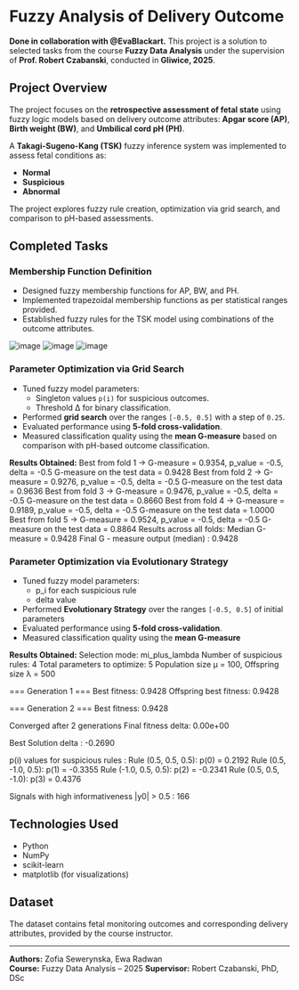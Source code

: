 # Fuzzy Analysis of Delivery Outcome
**Done in collaboration with @EvaBlackart.**
This project is a solution to selected tasks from the course **Fuzzy Data Analysis** under the supervision of **Prof. Robert Czabanski**, conducted in **Gliwice, 2025**.

##  Project Overview

The project focuses on the **retrospective assessment of fetal state** using fuzzy logic models based on delivery outcome attributes: **Apgar score (AP)**, **Birth weight (BW)**, and **Umbilical cord pH (PH)**. 

A **Takagi-Sugeno-Kang (TSK)** fuzzy inference system was implemented to assess fetal conditions as:
- **Normal**
- **Suspicious**
- **Abnormal**

The project explores fuzzy rule creation, optimization via grid search, and comparison to pH-based assessments.

## Completed Tasks

###  Membership Function Definition
- Designed fuzzy membership functions for AP, BW, and PH.
- Implemented trapezoidal membership functions as per statistical ranges provided.
- Established fuzzy rules for the TSK model using combinations of the outcome attributes.

![image](https://github.com/user-attachments/assets/7c44dbe6-9e86-494c-aa05-61d107e741d7)
![image](https://github.com/user-attachments/assets/6835330f-ba22-48d3-87ff-eb3b9f03df95)
![image](https://github.com/user-attachments/assets/8a701a5a-847d-4242-8104-cf1770e631da)

###  Parameter Optimization via Grid Search
- Tuned fuzzy model parameters:
  - Singleton values `p(i)` for suspicious outcomes.
  - Threshold ∆ for binary classification.
- Performed **grid search** over the ranges `[-0.5, 0.5]` with a step of `0.25`.
- Evaluated performance using **5-fold cross-validation**.
- Measured classification quality using the **mean G-measure** based on comparison with pH-based outcome classification.

**Results Obtained:**
    Best from fold 1 → G-measure = 0.9354, p_value = -0.5, delta = -0.5
    G-measure on the test data = 0.9428
    Best from fold 2 → G-measure = 0.9276, p_value = -0.5, delta = -0.5
    G-measure on the test data = 0.9636
    Best from fold 3 → G-measure = 0.9476, p_value = -0.5, delta = -0.5
    G-measure on the test data = 0.8660
    Best from fold 4 → G-measure = 0.9189, p_value = -0.5, delta = -0.5
    G-measure on the test data = 1.0000
    Best from fold 5 → G-measure = 0.9524, p_value = -0.5, delta = -0.5
    G-measure on the test data = 0.8864
    Results across all folds: Median G-measure = 0.9428
    Final G - measure output (median) : 0.9428
    
###  Parameter Optimization via Evolutionary Strategy
- Tuned fuzzy model parameters:
  - p_i for each suspicious rule
  - delta value
- Performed **Evolutionary Strategy** over the ranges `[-0.5, 0.5]` of initial parameters 
- Evaluated performance using **5-fold cross-validation**.
- Measured classification quality using the **mean G-measure**

**Results Obtained:**
  Selection mode: mi_plus_lambda
  Number of suspicious rules: 4
  Total parameters to optimize: 5
  Population size μ = 100, Offspring size λ = 500
  
  === Generation 1 ===
  Best fitness: 0.9428
  Offspring best fitness: 0.9428
  
  === Generation 2 ===
  Best fitness: 0.9428
  
  Converged after 2 generations
  Final fitness delta: 0.00e+00
  
   Best Solution 
  delta : -0.2690
  
  p(i) values for suspicious rules : 
  Rule (0.5, 0.5, 0.5): p(0) = 0.2192
  Rule (0.5, -1.0, 0.5): p(1) = -0.3355
  Rule (-1.0, 0.5, 0.5): p(2) = -0.2341
  Rule (0.5, 0.5, -1.0): p(3) = 0.4376
  
  Signals with high informativeness |y0| > 0.5 : 166

##  Technologies Used
- Python
- NumPy
- scikit-learn
- matplotlib (for visualizations)

##  Dataset
The dataset contains fetal monitoring outcomes and corresponding delivery attributes, provided by the course instructor.

---

**Authors:** Zofia Sewerynska, Ewa Radwan   
**Course:** Fuzzy Data Analysis – 2025
**Supervisor:** Robert Czabanski, PhD, DSc  
